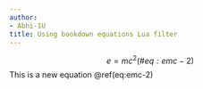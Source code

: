 ```yaml
---
author:
- Abhi-1U
title: Using bookdown equations Lua filter
---
```


$$\label{eq:emc.2}
    e = m c^2 (\#eq:emc-2)$$ This is a new equation \@ref(eq:emc-2)
